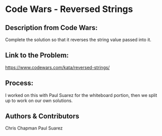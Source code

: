 # Code Wars - Reversed Strings

## Description from Code Wars: 
Complete the solution so that it reverses the string value passed into it.

## Link to the Problem: 
https://www.codewars.com/kata/reversed-strings/

## Process: 
I worked on this with Paul Suarez for the whiteboard portion, then we split up to work on our own solutions. 

## Authors & Contributors 
Chris Chapman
Paul Suarez

